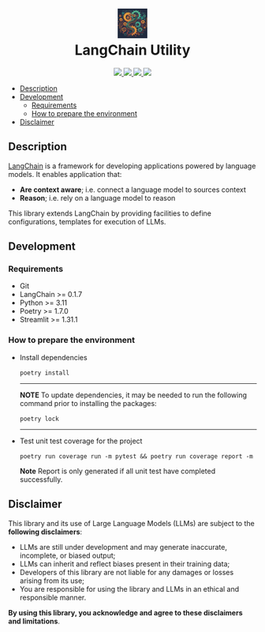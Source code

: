 <div align="center">
  <h1>
    <br/>
    <img src="images/langchain_util.jpg" alt="LangChain Util" width="60"/>
    <br/>
    LangChain Utility
  </h1>
</div>

<p align="center">
  <a href="https://www.python.org/downloads/release/python-3114/">
    <img src="https://img.shields.io/badge/python-3.11.4-blue.svg">
  </a>
  <a href="https://python-poetry.org/">
    <img src="https://img.shields.io/badge/dependency-poetry-%B2EA00">
  </a>
  <a href="https://github.com/langchain-ai/langchain">
    <img src="https://img.shields.io/badge/dependency-langchain-%B2EA00">
  </a>
  <a href="https://github.com/streamlit/streamlit">
    <img src="https://img.shields.io/badge/dependency-streamlit-%B2EA00">
  </a>
</p>

- [Description](#description)
- [Development](#development)
  - [Requirements](#requirements)
  - [How to prepare the environment](#how-to-prepare-the-environment) 
- [Disclaimer](#disclaimer)

## Description <a name="description"></a>
[LangChain](https://www.langchain.com/langchain) is a framework for developing applications powered by language models. 
It enables application that:
* **Are context aware**; i.e. connect a language model to sources context
* **Reason**; i.e. rely on a language model to reason

This library extends LangChain by providing facilities to define configurations, templates for execution of LLMs.

## Development <a name="development"></a>

### Requirements <a name="requirements"></a>
* Git
* LangChain >= 0.1.7
* Python >= 3.11
* Poetry >= 1.7.0
* Streamlit >= 1.31.1


### How to prepare the environment <a name="how-to-prepare-the-environment"></a>
* Install dependencies
  ```
  poetry install
  ```
  ---
  **NOTE**
  To update dependencies, it may be needed to run the following command prior to installing the packages:
  ```
  poetry lock
  ```
  ---
* Test unit test coverage for the project
  ```
  poetry run coverage run -m pytest && poetry run coverage report -m
  ```
  **Note** Report is only generated if all unit test have completed successfully.

## Disclaimer <a name="disclaimer"></a>
This library and its use of Large Language Models (LLMs) are subject to the **following disclaimers**:
* LLMs are still under development and may generate inaccurate, incomplete, or biased output;
* LLMs can inherit and reflect biases present in their training data;
* Developers of this library are not liable for any damages or losses arising from its use;
* You are responsible for using the library and LLMs in an ethical and responsible manner.

**By using this library, you acknowledge and agree to these disclaimers and limitations**.